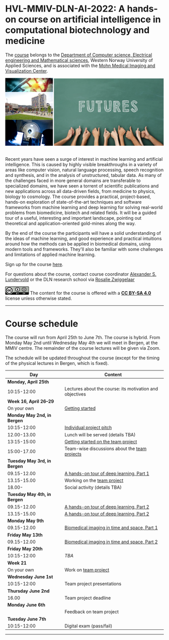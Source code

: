 # HVL-MMIV-DLN-AI-2022: A hands-on course on artificial intelligence in computational biotechnology and medicine 

The [course](https://www.digitallifenorway.org/research-school/events/2022-a-hands-on-introduction-to-artificial-intelligence.html) belongs to the [Department of Computer science, Electrical engineering and Mathematical sciences](https://www.hvl.no/en/about/management/faculty-of-engineering-and-science/department-of-computer-science-electrical-engineering-and-mathematical-sciences-ny-side), Western Norway University of Applied Sciences, and is associated with the [Mohn Medical Imaging and Visualization Center](https://mmiv.no/).

<div style="text-align:center"><img src="./assets/dln-ai_logo.png" width="600"></div> <br>


Recent years have seen a surge of interest in machine learning and artificial intelligence. This is caused by highly visible breakthroughs in a variety of areas like computer vision, natural language processing, speech recognition and synthesis, and in the analysis of unstructured, tabular data. As many of the challenges faced in more general domains are transferable to specialized domains, we have seen a torrent of scientific publications and new applications across all data-driven fields, from medicine to physics, biology to cosmology. The course provides a practical, project-based, hands-on exploration of state-of-the-art techniques and software frameworks from machine learning and deep learning for solving real-world problems from biomedicine, biotech and related fields. It will be a guided tour of a useful, interesting and important landscape, pointing out theoretical and application-oriented gold-mines along the way. 

By the end of the course the participants will have a solid understanding of the ideas of machine learning, and good experience and practical intuitions around how the methods can be applied in biomedical domains, using modern tools and frameworks. They'll also be familiar with some challenges and limitations of applied machine learning.

Sign up for the course [here](https://www.survey-xact.no/LinkCollector?key=2LAGQW7TJ195).


For questions about the course, contact course coordinator [Alexander S. Lundervold](https://www.hvl.no/en/employee/?user=3610493) or the DLN research school via [Rosalie Zwiggelaar](rosalie.zwiggelaar@ntnu.no)



<img src="./assets/cc_by_sa.png" width="75"> The content for the course is offered with a <b><a href="http://creativecommons.org/licenses/by-sa/4.0">CC BY-SA 4.0</a></b> license unless otherwise stated.


______________________________________________________


# Course schedule

The course will run from April 25th to June 7th. The course is hybrid. From Monday 
May 2nd until Wednesday May 4th we will meet in Bergen, at the MMIV centre. The remainder of the course lectures will be given via Zoom. 

The schedule will be updated throughout the course (except for the timing of the 
physical lectures in Bergen, which is fixed).

| Day       |  Content
|------------|------------
|**Monday, April 25th**|                                                  
|10:15-12:00 | Lectures about the course: its motivation and objectives
|**Week 16, April 26&ndash;29**|                                                
|On your own | [Getting started](0-getting_started)
|**Monday May 2nd, in Bergen**|                                                 
|10:15-12:00 | [Individual project pitch](project_pitch) 
|12.00-13.00 | Lunch will be served (details TBA)                                                 
|13:15-15:00 | [Getting started on the team project](team_project)                                                  
|15:00-17.00| Team-wise discussions about the [team projects](team_project)  
|**Tuesday May 3rd, in Bergen**| 
|09.15-12.00 | [A hands-on tour of deep learning, Part 1](1-deep_learning) 
|13.15-15.00 | Working on the [team project](team_project)                                              
|18.00- | Social activity (details TBA)      
|**Tuesday May 4th, in Bergen**|
|09.15-12.00 | [A hands-on tour of deep learning, Part 2](1-deep_learning)  
|13.15-15.00 | [A hands-on tour of deep learning, Part 2](1-deep_learning)  
|**Monday May 9th** | 
|09.15-12.00 | [Biomedical imaging in time and space, Part 1](2-biomedical_imaging) 
|**Friday May 13th** | 
|09.15-12.00 | [Biomedical imaging in time and space, Part 2](2-biomedical_imaging) 
|**Friday May 20th**|                                                  
|10:15-12:00 | _TBA_|
|**Week 21**|                                                  
|On your own | Work on [team project](team_project)
|**Wednesday June 1st**|                                                  
|10:15-12:00 | Team project presentations 
|**Thursday June 2nd**|                                                  
|16.00 | Team project deadline 
|**Monday June 6th**|                                                  
| | Feedback on team project
|**Tuesday June 7th**|                                                  
|10:15-12:00 | Digital exam (pass/fail)


______________________________________________________
